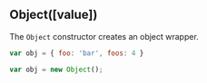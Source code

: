 ## Object([value])

The `Object` constructor creates an object wrapper.

```js
var obj = { foo: 'bar', foos: 4 }

var obj = new Object();
```
